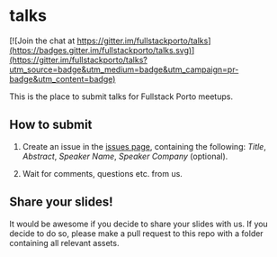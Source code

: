 # talks

[![Join the chat at https://gitter.im/fullstackporto/talks](https://badges.gitter.im/fullstackporto/talks.svg)](https://gitter.im/fullstackporto/talks?utm_source=badge&utm_medium=badge&utm_campaign=pr-badge&utm_content=badge)

This is the place to submit talks for Fullstack Porto meetups.

## How to submit

1. Create an issue in the [issues page](https://github.com/fullstackporto/talks/issues), containing the following: *Title*, *Abstract*, *Speaker Name*, *Speaker Company* (optional).

2. Wait for comments, questions etc. from us.

## Share your slides!

It would be awesome if you decide to share your slides with us. If you decide to do so, please make a pull request to this repo with a folder containing all relevant assets.
